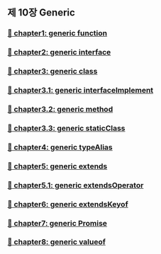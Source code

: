 ## **제 10장 Generic**

### [**📌 chapter1: generic function**]()

### [**📌 chapter2: generic interface**]()

### [**📌 chapter3: generic class**]()

### [**📌 chapter3.1: generic interfaceImplement**]()

### [**📌 chapter3.2: generic method**]()

### [**📌 chapter3.3: generic staticClass**]()

### [**📌 chapter4: generic typeAlias**]()

### [**📌 chapter5: generic extends**]()

### [**📌 chapter5.1: generic extendsOperator**]()

### [**📌 chapter6: generic extendsKeyof**]()

### [**📌 chapter7: generic Promise**]()

### [**📌 chapter8: generic valueof**]()
